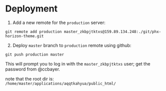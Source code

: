 # Deployment

1. Add a new remote for the `production` server:

```
git remote add production master_zkbpjtktxs@159.89.134.248:./git/phx-horizon-theme.git
```

2. Deploy `master` branch to `production` remote using github:

```
git push production master
```

This will prompt you to log in with the `master_zkbpjtktxs` user; get the password from @ccbayer.

note that the root dir is:
` /home/master/applications/aqqtkahyua/public_html/`